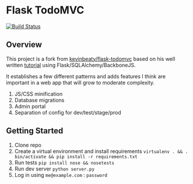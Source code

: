 # Flask TodoMVC

[![Build Status](https://secure.travis-ci.org/bikegriffith/flask-todomvc.png)](http://travis-ci.org/kevinbeaty/flask-todomvc)

## Overview

This project is a fork from [kevinbeaty/flask-todomvc][1] based on his well written [tutorial][2] using Flask/SQLAlchemy/BackboneJS.

It establishes a few different patterns and adds features I think are important in a web app that will grow to moderate complexity.

1. JS/CSS minification
2. Database migrations
3. Admin portal
4. Separation of config for dev/test/stage/prod

## Getting Started

1. Clone repo
2. Create a virtual environment and install requirements `virtualenv . && . bin/activate && pip install -r requirements.txt`
3. Run tests `pip install nose && nosetests`
4. Run dev server `python server.py`
5. Log in using `me@example.com` : `password`

[1]: https://github.com/kevinbeaty/flask-todomvc
[2]: http://simplectic.com/blog/2014/flask-todomvc-part1/
